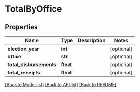 # TotalByOffice

## Properties
Name | Type | Description | Notes
------------ | ------------- | ------------- | -------------
**election_year** | **int** |  | [optional] 
**office** | **str** |  | [optional] 
**total_disbursements** | **float** |  | [optional] 
**total_receipts** | **float** |  | [optional] 

[[Back to Model list]](../README.md#documentation-for-models) [[Back to API list]](../README.md#documentation-for-api-endpoints) [[Back to README]](../README.md)


